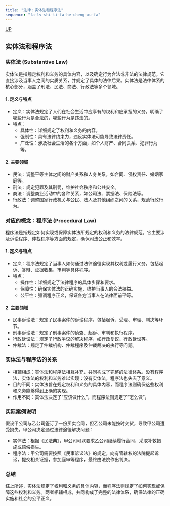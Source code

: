 ```yaml
---
title: "法律：实体法和程序法"
sequence: "fa-lv-shi-ti-fa-he-cheng-xu-fa"
---
```


[UP](/law/law-home.html)

## 实体法和程序法

### 实体法 (Substantive Law)

实体法是指规定权利和义务的具体内容，以及确定行为合法或非法的法律规范。它直接涉及当事人之间的实质关系，并规定了具体的法律后果。实体法是法律体系的核心部分，涵盖了刑法、民法、商法、行政法等多个领域。

#### 1. 定义与特点

- 定义：实体法规定了人们在社会生活中应享有的权利和应承担的义务，明确了哪些行为是合法的，哪些行为是违法的。
- 特点：
  - 具体性：详细规定了权利和义务的内容。
  - 强制性：具有法律约束力，违反实体法可能导致法律责任。
  - 广泛性：涉及社会生活的各个方面，如个人财产、合同关系、犯罪行为等。

#### 2. 主要领域

- 民法：调整平等主体之间的财产关系和人身关系，如合同、侵权责任、婚姻家庭等。
- 刑法：规定犯罪及其刑罚，维护社会秩序和公共安全。
- 商法：调整商业活动中的各种关系，如公司法、票据法、保险法等。
- 行政法：调整国家行政机关与公民、法人及其他组织之间的关系，规范行政行为。

### 对应的概念：程序法 (Procedural Law)

程序法是指规定如何实现或保障实体法所规定的权利和义务的法律规范。它主要涉及诉讼程序、仲裁程序等方面的规定，确保司法公正和效率。

#### 1. 定义与特点

- 定义：程序法规定了当事人如何通过法律途径实现其权利或履行义务，包括起诉、答辩、证据收集、审判等具体程序。
- 特点：
  - 操作性：详细规定了法律程序的具体步骤和要求。
  - 保障性：确保实体法的正确实施，维护当事人的合法权益。
  - 公平性：强调程序正义，保证各方当事人在法律面前平等。

#### 2. 主要领域

- 民事诉讼法：规定了民事案件的诉讼程序，包括起诉、受理、审理、判决等环节。
- 刑事诉讼法：规定了刑事案件的侦查、起诉、审判和执行程序。
- 行政诉讼法：规定了行政争议的解决程序，如行政复议、行政诉讼等。
- 仲裁法：规定了仲裁机构、仲裁程序及仲裁裁决的执行等问题。

### 实体法与程序法的关系

- 相辅相成：实体法和程序法相互补充，共同构成了完整的法律体系。没有程序法，实体法的权利和义务难以实现；没有实体法，程序法也失去了意义。
- 目的不同：实体法旨在规定权利和义务的具体内容，而程序法则确保这些权利和义务能够得到正确的实现。
- 作用不同：实体法决定了“应该做什么”，而程序法则规定了“怎么做”。

### 实际案例说明

假设甲公司与乙公司签订了一份买卖合同，但乙公司未能按时交货，导致甲公司遭受损失。甲公司决定通过法律途径解决问题：

- 实体法：根据《民法典》，甲公司可以要求乙公司继续履行合同、采取补救措施或赔偿损失。
- 程序法：甲公司需要按照《民事诉讼法》的规定，向有管辖权的法院提起诉讼，提交相关证据，参加庭审等程序，最终由法院作出判决。

### 总结

综上所述，实体法规定了权利和义务的具体内容，而程序法则规定了如何实现或保障这些权利和义务。两者相辅相成，共同构成了完整的法律体系，确保法律的正确实施和社会的公平正义。

